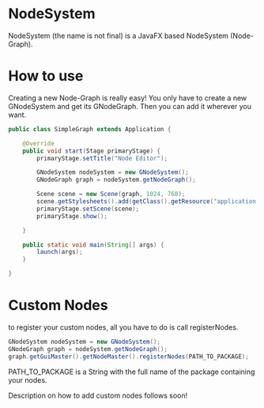 # NodeSystem
NodeSystem (the name is not final) is a JavaFX based NodeSystem (Node-Graph).

# How to use
Creating a new Node-Graph is really easy!
You only have to create a new GNodeSystem and get its GNodeGraph. Then you can add it wherever you want.
```java
public class SimpleGraph extends Application {

	@Override
	public void start(Stage primaryStage) {
		primaryStage.setTitle("Node Editor");

		GNodeSystem nodeSystem = new GNodeSystem();
		GNodeGraph graph = nodeSystem.getNodeGraph();

		Scene scene = new Scene(graph, 1024, 768);
		scene.getStylesheets().add(getClass().getResource("application.css").toExternalForm());
		primaryStage.setScene(scene);
		primaryStage.show();

	}

	public static void main(String[] args) {
		launch(args);
	}

}
```

# Custom Nodes

to register your custom nodes, all you have to do is call registerNodes.

```java
GNodeSystem nodeSystem = new GNodeSystem();
GNodeGraph graph = nodeSystem.getNodeGraph();
graph.getGuiMaster().getNodeMaster().registerNodes(PATH_TO_PACKAGE);
```
PATH_TO_PACKAGE is a String with the full name of the package containing your nodes.

Description on how to add custom nodes follows soon!

